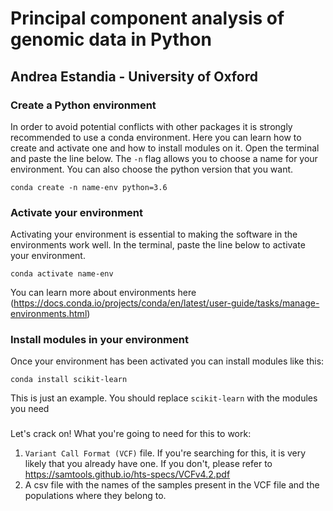 # Principal component analysis of genomic data in Python
## Andrea Estandia - University of Oxford
### Create a Python environment
In order to avoid potential conflicts with other packages it is strongly recommended to use a conda environment. Here you can learn how to create and activate one and how to install modules on it.
Open the terminal and paste the line below.
The `-n` flag allows you to choose a name for your environment. You can also choose the python version that you want.
```
conda create -n name-env python=3.6
```
### Activate your environment 
Activating your environment is essential to making the software in the environments work well. In the terminal, paste the line below to activate your environment. 
```
conda activate name-env
```

You can learn more about environments here (https://docs.conda.io/projects/conda/en/latest/user-guide/tasks/manage-environments.html)

### Install modules in your environment
Once your environment has been activated you can install modules like this:
```
conda install scikit-learn
```
This is just an example. You should replace `scikit-learn` with the modules you need

### 

Let's crack on! 
What you're going to need for this to work: 
1. `Variant Call Format (VCF)` file. If you're searching for this, it is very likely that you already have one. If you don't, please refer to https://samtools.github.io/hts-specs/VCFv4.2.pdf
2. A csv file with the names of the samples present in the VCF file and the populations where they belong to.

